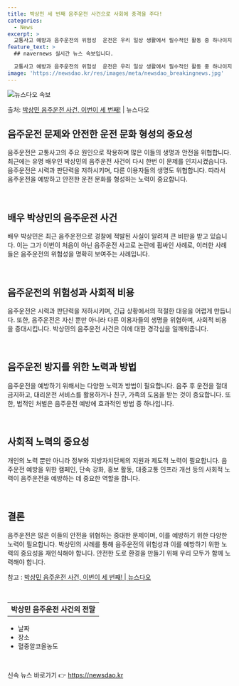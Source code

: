 ```yaml
---
title: 박상민 세 번째 음주운전 사건으로 사회에 충격을 주다!
categories:
  - News
excerpt: >
  교통사고 예방과 음주운전의 위험성  운전은 우리 일상 생활에서 필수적인 활동 중 하나이지만, 주의하지 않으면…
feature_text: >
  ## navernews 실시간 뉴스 속보입니다.

  교통사고 예방과 음주운전의 위험성  운전은 우리 일상 생활에서 필수적인 활동 중 하나이지만, 주의하지 않으면…
image: 'https://newsdao.kr/res/images/meta/newsdao_breakingnews.jpg'
---
```


![뉴스다오 속보](https://newsdao.kr/res/images/meta/newsdao_breakingnews.jpg)

<p>출처: <a href="https://newsdao.kr/4071" rel="dofollow">박상민 음주운전 사건, 이번이 세 번째!</a> | 뉴스다오</p>

<h2 data-ke-size="size26">음주운전 문제와 안전한 운전 문화 형성의 중요성</h2>
음주운전은 교통사고의 주요 원인으로 작용하며 많은 이들의 생명과 안전을 위협합니다. 최근에는 유명 배우인 박상민의 음주운전 사건이 다시 한번 이 문제를 인지시켰습니다. 음주운전은 시력과 판단력을 저하시키며, 다른 이용자들의 생명도 위협합니다. 따라서 음주운전을 예방하고 안전한 운전 문화를 형성하는 노력이 중요합니다.

<p data-ke-size="size16">&nbsp;</p>

<h2 data-ke-size="size24">배우 박상민의 음주운전 사건</h2>
배우 박상민은 최근 음주운전으로 경찰에 적발된 사실이 알려져 큰 비판을 받고 있습니다. 이는 그가 이번이 처음이 아닌 음주운전 사고로 논란에 휩싸인 사례로, 이러한 사례들은 음주운전의 위험성을 명확히 보여주는 사례입니다.

<p data-ke-size="size16">&nbsp;</p>

<h2 data-ke-size="size24">음주운전의 위험성과 사회적 비용</h2>
음주운전은 시력과 판단력을 저하시키며, 긴급 상황에서의 적절한 대응을 어렵게 만듭니다. 또한, 음주운전은 자신 뿐만 아니라 다른 이용자들의 생명을 위협하며, 사회적 비용을 증대시킵니다. 박상민의 음주운전 사건은 이에 대한 경각심을 일깨워줍니다.

<p data-ke-size="size16">&nbsp;</p>

<h2 data-ke-size="size24">음주운전 방지를 위한 노력과 방법</h2>
음주운전을 예방하기 위해서는 다양한 노력과 방법이 필요합니다. 음주 후 운전을 절대 금지하고, 대리운전 서비스를 활용하거나 친구, 가족의 도움을 받는 것이 중요합니다. 또한, 법적인 처벌은 음주운전 예방에 효과적인 방법 중 하나입니다.

<p data-ke-size="size16">&nbsp;</p>

<h2 data-ke-size="size24">사회적 노력의 중요성</h2>
개인의 노력 뿐만 아니라 정부와 지방자치단체의 지원과 제도적 노력이 필요합니다. 음주운전 예방을 위한 캠페인, 단속 강화, 홍보 활동, 대중교통 인프라 개선 등의 사회적 노력이 음주운전을 예방하는 데 중요한 역할을 합니다.

<p data-ke-size="size16">&nbsp;</p>

<h2 data-ke-size="size24">결론</h2>
음주운전은 많은 이들의 안전을 위협하는 중대한 문제이며, 이를 예방하기 위한 다양한 노력이 필요합니다. 박상민의 사례를 통해 음주운전의 위험성과 이를 예방하기 위한 노력의 중요성을 재인식해야 합니다. 안전한 도로 환경을 만들기 위해 우리 모두가 함께 노력해야 합니다.

참고 : <a href="https://newsdao.kr/4071">박상민 음주운전 사건, 이번이 세 번째! | 뉴스다오</a>

<p data-ke-size="size16">&nbsp;</p>

<table>
	<tbody>
		<tr>
			<td style="text-align: center; height: 17px;"><b>박상민 음주운전 사건의 전말</b></td>
		</tr>
	</tbody>
</table>

<ul>
	<li>날짜</li>
	<li>장소</li>
	<li>혈중알코올농도</li>
</ul>

<p data-ke-size="size16">&nbsp;</p> 

신속 뉴스 바로가기 👉 <a href="https://newsdao.kr" rel="dofollow">https://newsdao.kr</a>


